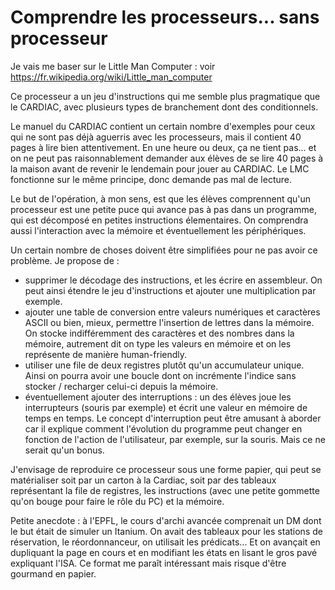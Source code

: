 # Comprendre les processeurs... sans processeur

Je vais me baser sur le Little Man Computer : voir
https://fr.wikipedia.org/wiki/Little_man_computer

Ce processeur a un jeu d'instructions qui me semble plus pragmatique que le 
CARDIAC, avec plusieurs types de branchement dont des conditionnels. 

Le manuel du CARDIAC contient un certain nombre d'exemples pour ceux qui ne
sont pas déjà aguerris avec les processeurs, mais il contient 40 pages à lire
bien attentivement. En une heure ou deux, ça ne tient pas... et on ne peut
pas raisonnablement demander aux élèves de se lire 40 pages à la maison avant
de revenir le lendemain pour jouer au CARDIAC. Le LMC fonctionne sur le même
principe, donc demande pas mal de lecture.

Le but de l'opération, à mon sens, est que les élèves comprennent qu'un 
processeur est une petite puce qui avance pas à pas dans un programme, qui est
décomposé en petites instructions élementaires. On comprendra aussi 
l'interaction avec la mémoire et éventuellement les périphériques.

Un certain nombre de choses doivent être simplifiées pour ne pas avoir ce
problème. Je propose de :

 - supprimer le décodage des instructions, et les écrire en assembleur. On peut
   ainsi étendre le jeu d'instructions et ajouter une multiplication par
   exemple. 
 - ajouter une table de conversion entre valeurs numériques et caractères ASCII
   ou bien, mieux, permettre l'insertion de lettres dans la mémoire. On stocke
   indifféremment des caractères et des nombres dans la mémoire, autrement dit
   on type les valeurs en mémoire et on les représente de manière 
   human-friendly. 
 - utiliser une file de deux registres plutôt qu'un accumulateur unique. Ainsi
   on pourra avoir une boucle dont on incrémente l'indice sans stocker / 
   recharger celui-ci depuis la mémoire.
 - éventuellement ajouter des interruptions : un des élèves joue les 
   interrupteurs (souris par exemple) et écrit une valeur en mémoire de temps en
   temps. Le concept d'interruption peut être amusant à aborder car il explique
   comment l'évolution du programme peut changer en fonction de l'action de
   l'utilisateur, par exemple, sur la souris. Mais ce ne serait qu'un bonus.

J'envisage de reproduire ce processeur sous une forme papier, qui peut se
matérialiser soit par un carton à la Cardiac, soit par des tableaux représentant
la file de registres, les instructions (avec une petite gommette qu'on bouge 
pour faire le rôle du PC) et la mémoire. 

Petite anecdote : à l'EPFL, le cours d'archi avancée comprenait un DM dont le
but était de simuler un Itanium. On avait des tableaux pour les stations de
réservation, le réordonnanceur, on utilisait les prédicats... Et on avançait
en dupliquant la page en cours et en modifiant les états en lisant le gros pavé
expliquant l'ISA. Ce format me paraît intéressant mais risque d'être gourmand 
en papier.

